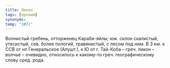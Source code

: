 ```yaml
---
title: Ликон
tags: [ороним]
synonyms:
temp: "[И7]"
---
```


Волнистый гребень, отторженец Караби-яйлы; юж. склон скалистый, утесистый, сев.
более пологий, травянистый, с лесом под ним. В 3 км. к ССВ от нп Генеральское
(Алушт.), к Ю от г. Тай-Коба – греч. ликон – волчье – очевидно, относилось к
какому-то греч. географическому слову сред. рода.
